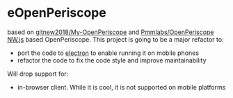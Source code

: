 # eOpenPeriscope
based on [gitnew2018/My-OpenPeriscope](https://github.com/gitnew2018/My-OpenPeriscope) and [Pmmlabs/OpenPeriscope](https://github.com/Pmmlabs/OpenPeriscope) [NW.js](https://nwjs.io/) based OpenPeriscope. This project is going to be a major refactor to:
 - port the code to [electron](https://electronjs.org/) to enable running it on mobile phones
 - refactor the code to fix the code style and improve maintainability
 
 Will drop support for:
 -  in-browser client. While it is cool, it is not supported on mobile platforms

